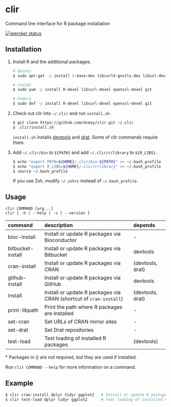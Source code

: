 clir
====

Command line interface for R package installation

[![wercker status](https://app.wercker.com/status/e04414d822f906b0704855f5c2d600bf/m "wercker status")](https://app.wercker.com/project/bykey/e04414d822f906b0704855f5c2d600bf)

Installation
------------

1.  Install R and the additional packages.

    ```sh
    # Ubuntu
    $ sudo apt-get -y install r-base-dev libcurl4-gnutls-dev libssl-dev git

    # CentOS
    $ sudo yum -y install R-devel libcurl-devel openssl-devel git

    # Fedora
    $ sudo dnf -y install R-devel libcurl-devel openssl-devel git
    ```

2.  Check out clir into `~/.clir` and run `install.sh`.

    ```sh
    $ git clone https://github.com/dceoy/clir.git ~/.clir
    $ .clir/install.sh
    ```

    `install.sh` installs [devtools](https://github.com/hadley/devtools) and [drat](https://github.com/eddelbuettel/drat).
    Some of clir commands require them.

3.  Add `~/.clir/bin` to `${PATH}` and add `~/.clir/r/library` to `${R_LIBS}`.

    ```sh
    $ echo "export PATH=${HOME}/.clir/bin:${PATH}" >> ~/.bash_profile
    $ echo "export R_LIBS=${HOME}/.clir/r/library" >> ~/.bash_profile
    $ source ~/.bash_profile
    ```

    If you use Zsh, modify `~/.zshrc` instead of `~/.bash_profile`.

Usage
-----

```
clir COMMAND [arg...]
clir [ -h | --help | -v | --version ]
```

| command           | description                                                        | depends          |
|:------------------|:-------------------------------------------------------------------|:-----------------|
| bioc-install      | Install or update R packages via Bioconductor                      | -                |
| bitbucket-install | Install or update R packages via Bitbucket                         | devtools         |
| cran-install      | Install or update R packages via CRAN                              | (devtools, drat) |
| github-install    | Install or update R packages via GitHub                            | devtools         |
| install           | Install or update R packages via CRAN (shortcut of `cran-install`) | (devtools, drat) |
| print-libpath     | Print the path where R packages are installed                      | -                |
| set-cran          | Set URLs of CRAN mirror sites                                      | -                |
| set-drat          | Set Drat repositories                                              | -                |
| test-load         | Test loading of installed R packages                               | (devtools)       |

\* Packages in () are not required, but they are used if installed.

Run `clir COMMAND --help` for more information on a command.

Example
-------

```sh
$ clir cran-install dplyr tidyr ggplot2   # Install or update R packages via CRAN
$ clir test-load dplyr tidyr ggplot2      # Test loading of installed R packages
```
